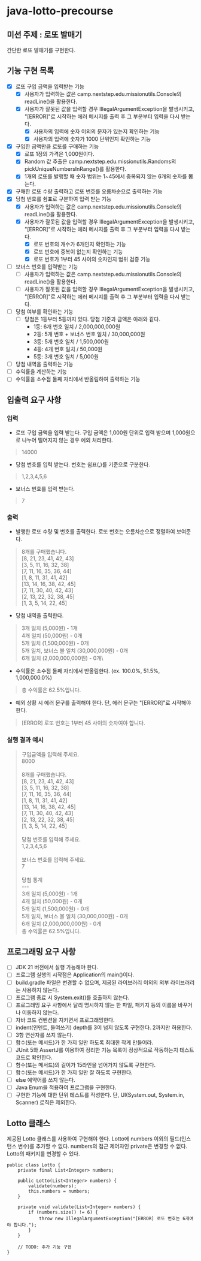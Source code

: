 # java-lotto-precourse

## 미션 주제 : 로또 발매기 
간단한 로또 발매기를 구현한다.

## 기능 구현 목록
- [X] 로또 구입 금액을 입력받는 기능
  - [X] 사용자가 입력하는 값은 camp.nextstep.edu.missionutils.Console의 readLine()을 활용한다.
  - [X] 사용자가 잘못된 값을 입력할 경우 IllegalArgumentException을 발생시키고, "[ERROR]"로 시작하는 에러 메시지를 출력 후 그 부분부터 입력을 다시 받는다.
    - [X] 사용자의 입력에 숫자 이외의 문자가 있는지 확인하는 기능
    - [X] 사용자의 입력에 숫자가 1000 단위인지 확인하는 기능
- [X] 구입한 금액만큼 로또를 구매하는 기능
  - [X] 로또 1장의 가격은 1,000원이다.
  - [X] Random 값 추출은 camp.nextstep.edu.missionutils.Randoms의 pickUniqueNumbersInRange()를 활용한다.
  - [X] 1개의 로또를 발행할 때 숫자 범위는 1~45에서 중복되지 않는 6개의 숫자를 뽑는다.
- [X] 구매한 로또 수량 출력하고 로또 번호를 오름차순으로 출력하는 기능
- [X] 당첨 번호를 쉼표로 구분하여 입력 받는 기능
  - [X] 사용자가 입력하는 값은 camp.nextstep.edu.missionutils.Console의 readLine()을 활용한다.
  - [X] 사용자가 잘못된 값을 입력할 경우 IllegalArgumentException을 발생시키고, "[ERROR]"로 시작하는 에러 메시지를 출력 후 그 부분부터 입력을 다시 받는다.
    - [X] 로또 번호의 개수가 6개인지 확인하는 기능 
    - [X] 로또 번호에 중복이 없는지 확인하는 기능
    - [X] 로또 번호가 1부터 45 사이의 숫자인지 범위 검증 기능
- [ ] 보너스 번호를 입력받는 기능
  - [ ] 사용자가 입력하는 값은 camp.nextstep.edu.missionutils.Console의 readLine()을 활용한다.
  - [ ] 사용자가 잘못된 값을 입력할 경우 IllegalArgumentException을 발생시키고, "[ERROR]"로 시작하는 에러 메시지를 출력 후 그 부분부터 입력을 다시 받는다.
- [ ] 당첨 여부를 확인하는 기능
  - [ ] 당첨은 1등부터 5등까지 있다. 당첨 기준과 금액은 아래와 같다.
    - 1등: 6개 번호 일치 / 2,000,000,000원
    - 2등: 5개 번호 + 보너스 번호 일치 / 30,000,000원
    - 3등: 5개 번호 일치 / 1,500,000원
    - 4등: 4개 번호 일치 / 50,000원
    - 5등: 3개 번호 일치 / 5,000원
- [ ] 당첨 내역을 출력하는 기능
- [ ] 수익률을 계산하는 기능
- [ ] 수익률을 소수점 둘째 자리에서 반올림하여 출력하는 기능

## 입출력 요구 사항
### 입력
- 로또 구입 금액을 입력 받는다. 구입 금액은 1,000원 단위로 입력 받으며 1,000원으로 나누어 떨어지지 않는 경우 예외 처리한다.
>14000
- 당첨 번호를 입력 받는다. 번호는 쉼표(,)를 기준으로 구분한다.
>1,2,3,4,5,6
- 보너스 번호를 입력 받는다.
>7
### 출력
- 발행한 로또 수량 및 번호를 출력한다. 로또 번호는 오름차순으로 정렬하여 보여준다.
>8개를 구매했습니다.\
[8, 21, 23, 41, 42, 43]\
[3, 5, 11, 16, 32, 38]\
[7, 11, 16, 35, 36, 44]\
[1, 8, 11, 31, 41, 42]\
[13, 14, 16, 38, 42, 45]\
[7, 11, 30, 40, 42, 43]\
[2, 13, 22, 32, 38, 45]\
[1, 3, 5, 14, 22, 45]
- 당첨 내역을 출력한다.
>3개 일치 (5,000원) - 1개\
4개 일치 (50,000원) - 0개\
5개 일치 (1,500,000원) - 0개\
5개 일치, 보너스 볼 일치 (30,000,000원) - 0개\
6개 일치 (2,000,000,000원) - 0개\
- 수익률은 소수점 둘째 자리에서 반올림한다. (ex. 100.0%, 51.5%, 1,000,000.0%)
>총 수익률은 62.5%입니다.
- 예외 상황 시 에러 문구를 출력해야 한다. 단, 에러 문구는 "[ERROR]"로 시작해야 한다.
>[ERROR] 로또 번호는 1부터 45 사이의 숫자여야 합니다.
### 실행 결과 예시
>구입금액을 입력해 주세요.\
8000\
\
8개를 구매했습니다.\
[8, 21, 23, 41, 42, 43]\
[3, 5, 11, 16, 32, 38]\
[7, 11, 16, 35, 36, 44]\
[1, 8, 11, 31, 41, 42]\
[13, 14, 16, 38, 42, 45]\
[7, 11, 30, 40, 42, 43]\
[2, 13, 22, 32, 38, 45]\
[1, 3, 5, 14, 22, 45]\
\
당첨 번호를 입력해 주세요.\
1,2,3,4,5,6\
\
보너스 번호를 입력해 주세요.\
7\
\
당첨 통계\
---\
3개 일치 (5,000원) - 1개\
4개 일치 (50,000원) - 0개\
5개 일치 (1,500,000원) - 0개\
5개 일치, 보너스 볼 일치 (30,000,000원) - 0개\
6개 일치 (2,000,000,000원) - 0개\
총 수익률은 62.5%입니다.
> 

## 프로그래밍 요구 사항
- [ ] JDK 21 버전에서 실행 가능해야 한다.
- [ ] 프로그램 실행의 시작점은 Application의 main()이다.
- [ ] build.gradle 파일은 변경할 수 없으며, 제공된 라이브러리 이외의 외부 라이브러리는 사용하지 않는다.
- [ ] 프로그램 종료 시 System.exit()를 호출하지 않는다.
- [ ] 프로그래밍 요구 사항에서 달리 명시하지 않는 한 파일, 패키지 등의 이름을 바꾸거나 이동하지 않는다.
- [ ] 자바 코드 컨벤션을 지키면서 프로그래밍한다.
- [ ] indent(인덴트, 들여쓰기) depth를 3이 넘지 않도록 구현한다. 2까지만 허용한다.
- [ ] 3항 연산자를 쓰지 않는다.
- [ ] 함수(또는 메서드)가 한 가지 일만 하도록 최대한 작게 만들어라.
- [ ] JUnit 5와 AssertJ를 이용하여 정리한 기능 목록이 정상적으로 작동하는지 테스트 코드로 확인한다.
- [ ] 함수(또는 메서드)의 길이가 15라인을 넘어가지 않도록 구현한다.
- [ ] 함수(또는 메서드)가 한 가지 일만 잘 하도록 구현한다.
- [ ] else 예약어를 쓰지 않는다.
- [ ] Java Enum을 적용하여 프로그램을 구현한다.
- [ ] 구현한 기능에 대한 단위 테스트를 작성한다. 단, UI(System.out, System.in, Scanner) 로직은 제외한다.

## Lotto 클래스
제공된 Lotto 클래스를 사용하여 구현해야 한다.
Lotto에 numbers 이외의 필드(인스턴스 변수)를 추가할 수 없다.
numbers의 접근 제어자인 private은 변경할 수 없다.
Lotto의 패키지를 변경할 수 있다.

    public class Lotto {
        private final List<Integer> numbers;

        public Lotto(List<Integer> numbers) {
            validate(numbers);
            this.numbers = numbers;
        }

        private void validate(List<Integer> numbers) {
            if (numbers.size() != 6) {
                throw new IllegalArgumentException("[ERROR] 로또 번호는 6개여야 합니다.");
            }
        }

        // TODO: 추가 기능 구현
    }



